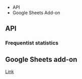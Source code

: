 * API
* Google Sheets Add-on

## API

### Frequentist statistics 

## Google Sheets add-on
[Link](https://chrome.google.com/webstore/detail/stats-machina/obkacnpchmodnejaeaedjmleaphfojbi?utm_source=permalink)
